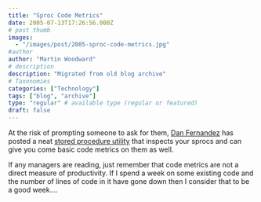 ```yaml
---
title: "Sproc Code Metrics"
date: 2005-07-13T17:26:56.000Z
# post thumb
images:
  - "/images/post/2005-sproc-code-metrics.jpg"
#author
author: "Martin Woodward"
# description
description: "Migrated from old blog archive"
# Taxonomies
categories: ["Technology"]
tags: ["blog", "archive"]
type: "regular" # available type (regular or featured)
draft: false
---
```


At the risk of prompting someone to ask for them, [Dan Fernandez](http://blogs.msdn.com/danielfe/) has posted a neat [stored procedure utility](http://blogs.msdn.com/danielfe/archive/2005/07/10/437312.aspx) that inspects your sprocs and can give you come basic code metrics on them as well.

If any managers are reading, just remember that code metrics are not a direct measure of productivity.  If I spend a week on some existing code and the number of lines of code in it have gone down then I consider that to be a good week....